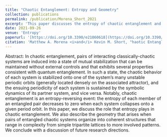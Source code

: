 ```yaml
---
title: "Chaotic Entanglement: Entropy and Geometry"
collection: publications
permalink: /publication/Morena_Short_2021
excerpt: 'This paper discusses the entropy of chaotic entanglement and the various geometries that can arise when multiple chaotically-entangled systems are assembled.'
date: 2021-09-26
venue: 'Entropy'
paperurl: '[https://doi.org/10.3390/e21060618](https://doi.org/10.3390/e23101254)'
citation: 'Matthew A. Morena <i>and</i> Kevin M. Short, "haotic Entanglement: Entropy and Geometry", Entropy 23(10), 1254 (2021)'
---
```

Abstract: In chaotic entanglement, pairs of interacting classically-chaotic systems are induced into a state of mutual stabilization that can be maintained without external controls and that exhibits several properties consistent with quantum entanglement. In such a state, the chaotic behavior of each system is stabilized onto one of the system’s many unstable periodic orbits (generally located densely on the associated attractor), and the ensuing periodicity of each system is sustained by the symbolic dynamics of its partner system, and vice versa. Notably, chaotic entanglement is an entropy-reversing event: the entropy of each member of an entangled pair decreases to zero when each system collapses onto a given period orbit. In this paper, we discuss the role that entropy plays in chaotic entanglement. We also describe the geometry that arises when pairs of entangled chaotic systems organize into coherent structures that range in complexity from simple tripartite lattices to more involved patterns. We conclude with a discussion of future research directions.
